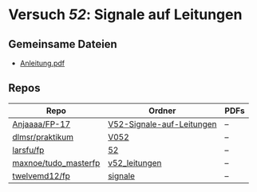 # Versuch *52*: Signale auf Leitungen

## Gemeinsame Dateien
- [Anleitung.pdf](https://docs.google.com/viewer?url=https://raw.githubusercontent.com/Anjaaaa/FP-17/master/V52-Signale-auf-Leitungen/Anleitung.pdf)

## Repos

|                        Repo                        |                                              Ordner                                               |PDFs|
|----------------------------------------------------|---------------------------------------------------------------------------------------------------|----|
|[Anjaaaa/FP-17](../repo/Anjaaaa/FP-17)              |[V52-Signale-auf-Leitungen](https://github.com/Anjaaaa/FP-17/tree/master/V52-Signale-auf-Leitungen)|–   |
|[dlmsr/praktikum](../repo/dlmsr/praktikum)          |[V052](https://github.com/dlmsr/praktikum/tree/master/V052)                                        |–   |
|[larsfu/fp](../repo/larsfu/fp)                      |[52](https://github.com/larsfu/fp/tree/master/52)                                                  |–   |
|[maxnoe/tudo_masterfp](../repo/maxnoe/tudo_masterfp)|[v52_leitungen](https://github.com/maxnoe/tudo_masterfp/tree/master/v52_leitungen)                 |–   |
|[twelvemd12/fp](../repo/twelvemd12/fp)              |[signale](https://github.com/THEMayo12/fp/tree/master/versuche/signale)                            |–   |

